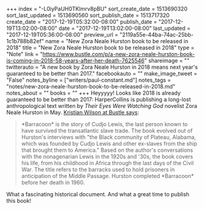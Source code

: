 +++
index = "-L0iyPaUH0TKlmrv8pBU"
sort_create_date = 1513690320
sort_last_updated = 1513690560
sort_publish_date = 1513717320
create_date = "2017-12-19T05:32:00-08:00"
publish_date = "2017-12-19T13:02:00-08:00"
date = "2017-12-19T13:02:00-08:00"
last_updated = "2017-12-19T05:36:00-08:00"
preview_url = "2119a55e-44ba-74ac-25bb-1c1b788b82ef"
name = "New Zora Neale Hurston book to be released in 2018"
title = "New Zora Neale Hurston book to be released in 2018"
type = "Note"
link = "https://www.bustle.com/p/a-new-zora-neale-hurston-book-is-coming-in-2018-58-years-after-her-death-7625546"
shareimage = ""
twitterauto = "A new book by Zora Neale Hurston in 2018 means next year's guaranteed to be better than 2017."
facebookauto = ""
make_image_tweet = "False"
notes_byline = ["writers/paul-constant.md"]
notes_tags = "notes/new-zora-neale-hurston-book-to-be-released-in-2018.md"
notes_about = ""
books = ""
+++
Heyyyyy! Looks like 2018 is already guaranteed to be better than 2017: HarperCollins is publishing a long-lost anthropological text written by *Their Eyes Were Watching God* novelist Zora Neale Hurston in May. [Kristian Wilson at Bustle says](https://www.bustle.com/p/a-new-zora-neale-hurston-book-is-coming-in-2018-58-years-after-her-death-7625546):

<blockquote>*Barracoon* is the story of Cudjo Lewis, the last person known to have survived the transatlantic slave trade. The book evolved out of Hurston's interviews with "the Black community of Plateau, Alabama, which was founded by Cudjo Lewis and other ex-slaves from the ship that brought them to America." Based on the author's conversations with the nonagenarian Lewis in the 1920s and '30s, the book covers his life, from his childhood in Africa through the last days of the Civil War. The title refers to the barracks used to hold prisoners in anticipation of the Middle Passage. Hurston completed *Barracoon* before her death in 1960.</blockquote>

What a fascinating historical document. And what a great time to publish this book!